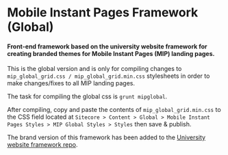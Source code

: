 # Mobile Instant Pages Framework (Global)

#### Front-end framework based on the university website framework for creating branded themes for Mobile Instant Pages (MIP) landing pages.

This is the global version and is only for compiling changes to `mip_global_grid.css / mip_global_grid.min.css` stylesheets in order to make changes/fixes to all MIP landing pages.

The task for compiling the global css is `grunt mipglobal`. 

After compiling, copy and paste the contents of `mip_global_grid.min.css` to the CSS field located at `Sitecore > Content > Global > Mobile Instant Pages Styles > MIP Global Styles > Styles` then save & publish.

The brand version of this framework has been added to the [University website framework repo](https://github.com/gbunce-studygroup/University_website_framework/tree/master/landing_pages/MIP_landing_page).
